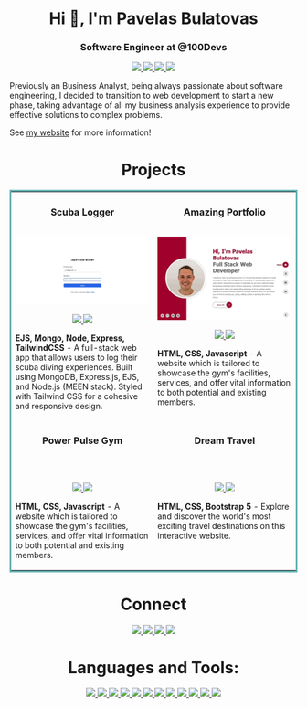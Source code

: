 <h1 align="center">Hi 👋, I'm Pavelas Bulatovas</h1>
<h3 align="center">Software Engineer at @100Devs</h3>

<p align="center">
  <a href="https://pavelas-bulatovas.netlify.app/index-en" target="_blank">
    <img src="https://img.shields.io/static/v1?label=|&message=WEBSITE&color=23555f&style=plastic&logo=react&logo-color=white"/>
  </a>
  <a href="https://www.linkedin.com/in/pavelas-bulatovas-7b43bb158/" target="_blank">
    <img src="https://img.shields.io/static/v1?label=|&message=LINKED-IN&color=cdf998&style=plastic&logo=linkedin&logo-color=white"/>
  </a>
  <a href="https://twitter.com/pavelasEU" target="_blank">
    <img src="https://img.shields.io/static/v1?label=|&message=TWITTER&color=23555f&style=plastic&logo=twitter&logo-color=white"/>
  </a>
  <a href="https://pavelas-bulatovas.netlify.app/assets/files/Pavelas-resume.pdf" target="_blank">
      <img src="https://img.shields.io/static/v1?label=|&message=RESUME&color=23555f&style=plastic&logo=react&logo-color=white"/>
  </a>
</p>

Previously an Business Analyst, being always passionate about software engineering, I decided to transition to web development to start a new phase, taking advantage of all my business analysis experience to provide effective solutions to complex problems.

See [my website](https://pavelas-bulatovas.netlify.app/index-en) for more information!

<h1 align="center">Projects</h1>
<table bordercolor="#66b2b2">

  <!-- ==================== Row 1 -->

  <tr>
    <td width="50%" valign="top">
      <h3 align="center">Scuba Logger</h3>
        <br />
        <a target="_blank" href="https://github.com/paskaeu25/diving-logbook">
            <img src="./images/scuba-logger-demo.gif" width="100%" alt=""/>
        </a>
        <br />
        <p align="center">
          
  <a href="https://github.com/paskaeu25/diving-logbook" target="_blank">
    <img src="https://img.shields.io/static/v1?label=|&message=REPO&color=23555f&style=plastic&logo=github&logo-color=white"/>
  </a>  
  <a href="https://scuba-logger.onrender.com/" target="_blank">
    <img src="https://img.shields.io/static/v1?label=|&message=WEBSITE&color=cdf998&style=plastic&logo=wordpress&logo-color=white"/>
  </a>
      </p>
        <p><strong>EJS, Mongo, Node, Express, TailwindCSS</strong> - A full-stack web app that allows users to log their scuba diving experiences. Built using MongoDB, Express.js, EJS, and Node.js (MEEN stack). Styled with Tailwind CSS for a cohesive and responsive design.</p>
    </td>
    <td width="50%" valign="top">
      <h3 align="center">Amazing Portfolio</h3>
        <br />
        <a target="_blank" href="https://github.com/paskaeu25/amazing-portfolio">
            <img src="./images/amazing-portfolio.gif" width="100%" alt=""/>
        </a>
        <br />
        <p align="center">
          
  <a href="https://github.com/paskaeu25/amazing-portfolio" target="_blank">
    <img src="https://img.shields.io/static/v1?label=|&message=REPO&color=23555f&style=plastic&logo=github&logo-color=white"/>
  </a>  
  <a href="https://pavelas-bulatovas.netlify.app/" target="_blank">
    <img src="https://img.shields.io/static/v1?label=|&message=WEBSITE&color=cdf998&style=plastic&logo=wordpress&logo-color=white"/>
  </a>
      </p>
        <p><strong>HTML, CSS, Javascript</strong> - A website which is tailored to showcase the gym's facilities, services, and offer vital information to both potential and existing members.</p>
    </td>
    
  </tr>

  <!-- ==================== Row 2 -->

  <tr>
    <td width="10%" valign="top">
      <h3 align="center">Power Pulse Gym</h3>
        <br />
        <a target="_blank" href="https://paskaeu25.github.io/power-pulse-gym/">
            <img src="./images/power-pulse-gym.gif" width="100%" alt=""/>
        </a>
        <br />
        <p align="center">
          
  <a href="https://github.com/paskaeu25/power-pulse-gym" target="_blank">
    <img src="https://img.shields.io/static/v1?label=|&message=REPO&color=23555f&style=plastic&logo=github&logo-color=white"/>
  </a>  
  <a href="https://paskaeu25.github.io/power-pulse-gym/" target="_blank">
    <img src="https://img.shields.io/static/v1?label=|&message=WEBSITE&color=cdf998&style=plastic&logo=wordpress&logo-color=white"/>
  </a>
      </p>
        <p><strong>HTML, CSS, Javascript</strong> - A website which is tailored to showcase the gym's facilities, services, and offer vital information to both potential and existing members.</p>
    </td>
    
  <td width="50%" valign="top">
    <h3 align="center">Dream Travel</h3>
      <br />
    <a target="_blank" href="https://paskaeu25.github.io/travel-website/">
          <img src="./images/dream-travel.gif" width="100%"  alt=""/>
      </a>
      <br />
      <p align="center">
          
  <a href="https://github.com/paskaeu25/travel-website" target="_blank">
    <img src="https://img.shields.io/static/v1?label=|&message=REPO&color=23555f&style=plastic&logo=github&logo-color=white"/>
  </a>
  <a href="https://paskaeu25.github.io/travel-website/" target="_blank">
    <img src="https://img.shields.io/static/v1?label=|&message=WEBSITE&color=cdf998&style=plastic&logo=wordpress&logo-color=white"/>
  </a>
      </p>
        <p><strong>HTML, CSS, Bootstrap 5</strong> - Explore and discover the world's most exciting travel destinations on this interactive website.</p>
    </td>
  </tr>

</table>

<h1 align="center">Connect</h1>

<p align="center">
  <a href="https://pavelas-bulatovas.netlify.app/index-en" target="_blank">
    <img src="https://img.shields.io/static/v1?label=|&message=WEBSITE&color=23555f&style=plastic&logo=react&logo-color=white"/>
  </a>
  <a href="https://www.linkedin.com/in/pavelas-bulatovas-7b43bb158/" target="_blank">
    <img src="https://img.shields.io/static/v1?label=|&message=LINKED-IN&color=cdf998&style=plastic&logo=linkedin&logo-color=white"/>
  </a>
  <a href="https://twitter.com/pavelasEU" target="_blank">
    <img src="https://img.shields.io/static/v1?label=|&message=TWITTER&color=23555f&style=plastic&logo=twitter&logo-color=white"/>
  </a>
  <a href="https://pavelas-bulatovas.netlify.app/assets/files/Pavelas-resume.pdf" target="_blank">
      <img src="https://img.shields.io/static/v1?label=|&message=RESUME&color=23555f&style=plastic&logo=react&logo-color=white"/>
  </a>
</p>

<h1 align="center">Languages and Tools:</h1>

<p align="center"> 
  <a href="https://www.w3.org/html/" target="_blank">
      <img src="https://img.shields.io/static/v1?label=|&message=HTML5&color=23555f&style=plastic&logo=html5&logo-color=white"/>
  </a>
  <a href="https://www.w3schools.com/css/" target="_blank">
      <img src="https://img.shields.io/static/v1?label=|&message=CSS3&color=23555f&style=plastic&logo=css3&logo-color=white"/>
  </a>
  <a href="https://developer.mozilla.org/en-US/docs/Web/JavaScript" target="_blank">
      <img src="https://img.shields.io/static/v1?label=|&message=JavaScript&color=23555f&style=plastic&logo=javascript&logo-color=white"/>
  </a>
  <a href="https://tailwindcss.com/" target="_blank">
      <img src="https://img.shields.io/static/v1?label=|&message=TailwindCSS&color=23555f&style=plastic&logo=tailwindcss&logo-color=white"/>
  </a>
  <a href="https://getbootstrap.com" target="_blank">
      <img src="https://img.shields.io/static/v1?label=|&message=Bootstrap&color=23555f&style=plastic&logo=bootstrap&logo-color=white"/>
  </a>
  <a href="https://reactjs.org/" target="_blank">
      <img src="https://img.shields.io/static/v1?label=|&message=React&color=23555f&style=plastic&logo=react&logo-color=white"/>
  </a>
  <a href="https://nodejs.org" target="_blank">
      <img src="https://img.shields.io/static/v1?label=|&message=NodeJS&color=23555f&style=plastic&logo=node.js&logo-color=white"/>
  </a>
  <a href="https://expressjs.com" target="_blank">
      <img src="https://img.shields.io/static/v1?label=|&message=Express&color=23555f&style=plastic&logo=express&logo-color=white"/>
  </a>
  <a href="https://www.mongodb.com/" target="_blank">
      <img src="https://img.shields.io/static/v1?label=|&message=MongoDB&color=23555f&style=plastic&logo=mongodb&logo-color=white"/>
  </a>
  <a href="https://git-scm.com/" target="_blank">
      <img src="https://img.shields.io/static/v1?label=|&message=Git&color=23555f&style=plastic&logo=git&logo-color=white"/> 
  </a>
  <a href="https://www.figma.com/" target="_blank">
      <img src="https://img.shields.io/static/v1?label=|&message=Figma&color=23555f&style=plastic&logo=figma&logo-color=white"/>
  </a>
  <a href="https://postman.com" target="_blank">
      <img src="https://img.shields.io/static/v1?label=|&message=Postman&color=23555f&style=plastic&logo=postman&logo-color=white"/>
  </a>
</p>
